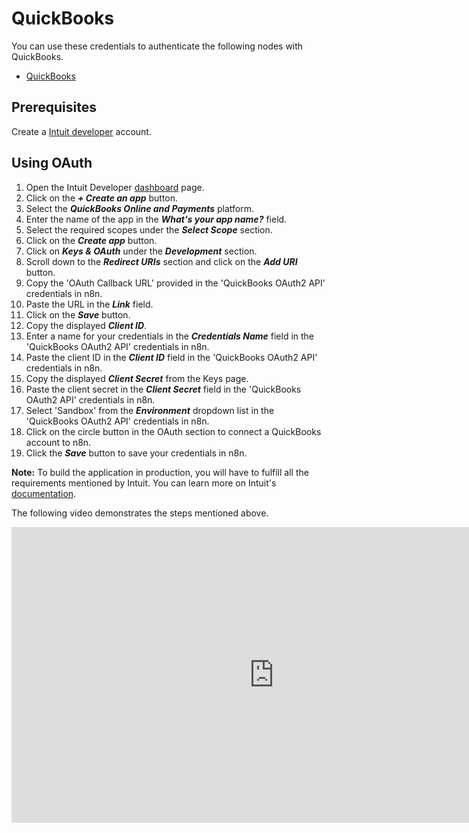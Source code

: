 # QuickBooks

You can use these credentials to authenticate the following nodes with QuickBooks.
- [QuickBooks](/workflow/integrations/nodes/n8n-nodes-base.quickbooks/)

## Prerequisites

Create a [Intuit developer](https://developer.intuit.com/) account.

## Using OAuth

<!-- !!! tip ⛅️ Note for n8n.cloud users
    You'll only need to enter the Credentials Name and click on the circle button in the OAuth section to connect your QuickBooks account to n8n.
 -->

1. Open the Intuit Developer [dashboard](https://developer.intuit.com/app/developer/dashboard) page.
2. Click on the ***+ Create an app*** button.
3. Select the ***QuickBooks Online and Payments*** platform.
4. Enter the name of the app in the ***What's your app name?*** field.
5. Select the required scopes under the ***Select Scope*** section.
6. Click on the ***Create app*** button.
7. Click on ***Keys & OAuth*** under the ***Development*** section.
8. Scroll down to the ***Redirect URIs*** section and click on the ***Add URI*** button.
9. Copy the 'OAuth Callback URL' provided in the 'QuickBooks OAuth2 API' credentials in n8n.
10. Paste the URL in the ***Link*** field.
11. Click on the ***Save*** button.
12. Copy the displayed ***Client ID***.
13. Enter a name for your credentials in the ***Credentials Name*** field in the 'QuickBooks OAuth2 API' credentials in n8n.
14. Paste the client ID in the ***Client ID*** field in the 'QuickBooks OAuth2 API' credentials in n8n.
15. Copy the displayed ***Client Secret*** from the Keys page.
16. Paste the client secret in the ***Client Secret*** field in the 'QuickBooks OAuth2 API' credentials in n8n.
17. Select 'Sandbox' from the ***Environment*** dropdown list in the 'QuickBooks OAuth2 API' credentials in n8n.
18. Click on the circle button in the OAuth section to connect a QuickBooks account to n8n.
19. Click the ***Save*** button to save your credentials in n8n.

**Note:** To build the application in production, you will have to fulfill all the requirements mentioned by Intuit. You can learn more on Intuit's [documentation](https://developer.intuit.com/app/developer/qbo/docs/go-live).

The following video demonstrates the steps mentioned above.

<div class="video-container">
<iframe width="840" height="472.5" src="https://www.youtube.com/embed/yAUDkgK74XY" frameborder="0" allow="accelerometer; autoplay; clipboard-write; encrypted-media; gyroscope; picture-in-picture" allowfullscreen></iframe>
</div>
